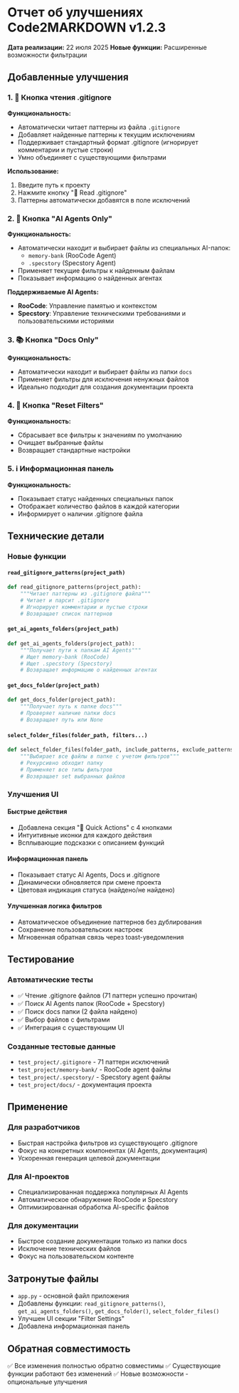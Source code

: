 # Отчет об улучшениях Code2MARKDOWN v1.2.3

**Дата реализации:** 22 июля 2025
**Новые функции:** Расширенные возможности фильтрации

## Добавленные улучшения

### 1. 📄 Кнопка чтения .gitignore
**Функциональность:**
- Автоматически читает паттерны из файла `.gitignore`
- Добавляет найденные паттерны к текущим исключениям
- Поддерживает стандартный формат .gitignore (игнорирует комментарии и пустые строки)
- Умно объединяет с существующими фильтрами

**Использование:**
1. Введите путь к проекту
2. Нажмите кнопку "📄 Read .gitignore"
3. Паттерны автоматически добавятся в поле исключений

### 2. 🤖 Кнопка "AI Agents Only"
**Функциональность:**
- Автоматически находит и выбирает файлы из специальных AI-папок:
  - `memory-bank` (RooCode Agent)
  - `.specstory` (Specstory Agent)
- Применяет текущие фильтры к найденным файлам
- Показывает информацию о найденных агентах

**Поддерживаемые AI Agents:**
- **RooCode**: Управление памятью и контекстом
- **Specstory**: Управление техническими требованиями и пользовательскими историями

### 3. 📚 Кнопка "Docs Only"
**Функциональность:**
- Автоматически находит и выбирает файлы из папки `docs`
- Применяет фильтры для исключения ненужных файлов
- Идеально подходит для создания документации проекта

### 4. 🔄 Кнопка "Reset Filters"
**Функциональность:**
- Сбрасывает все фильтры к значениям по умолчанию
- Очищает выбранные файлы
- Возвращает стандартные настройки

### 5. ℹ️ Информационная панель
**Функциональность:**
- Показывает статус найденных специальных папок
- Отображает количество файлов в каждой категории
- Информирует о наличии .gitignore файла

## Технические детали

### Новые функции

#### `read_gitignore_patterns(project_path)`
```python
def read_gitignore_patterns(project_path):
    """Читает паттерны из .gitignore файла"""
    # Читает и парсит .gitignore
    # Игнорирует комментарии и пустые строки
    # Возвращает список паттернов
```

#### `get_ai_agents_folders(project_path)`
```python
def get_ai_agents_folders(project_path):
    """Получает пути к папкам AI Agents"""
    # Ищет memory-bank (RooCode)
    # Ищет .specstory (Specstory)
    # Возвращает информацию о найденных агентах
```

#### `get_docs_folder(project_path)`
```python
def get_docs_folder(project_path):
    """Получает путь к папке docs"""
    # Проверяет наличие папки docs
    # Возвращает путь или None
```

#### `select_folder_files(folder_path, filters...)`
```python
def select_folder_files(folder_path, include_patterns, exclude_patterns, max_file_size):
    """Выбирает все файлы в папке с учетом фильтров"""
    # Рекурсивно обходит папку
    # Применяет все типы фильтров
    # Возвращает set выбранных файлов
```

### Улучшения UI

#### Быстрые действия
- Добавлена секция "🚀 Quick Actions" с 4 кнопками
- Интуитивные иконки для каждого действия
- Всплывающие подсказки с описанием функций

#### Информационная панель
- Показывает статус AI Agents, Docs и .gitignore
- Динамически обновляется при смене проекта
- Цветовая индикация статуса (найдено/не найдено)

#### Улучшенная логика фильтров
- Автоматическое объединение паттернов без дублирования
- Сохранение пользовательских настроек
- Мгновенная обратная связь через toast-уведомления

## Тестирование

### Автоматические тесты
- ✅ Чтение .gitignore файлов (71 паттерн успешно прочитан)
- ✅ Поиск AI Agents папок (RooCode + Specstory)
- ✅ Поиск docs папки (2 файла найдено)
- ✅ Выбор файлов с фильтрами
- ✅ Интеграция с существующим UI

### Созданные тестовые данные
- `test_project/.gitignore` - 71 паттерн исключений
- `test_project/memory-bank/` - RooCode agent файлы
- `test_project/.specstory/` - Specstory agent файлы  
- `test_project/docs/` - документация проекта

## Применение

### Для разработчиков
- Быстрая настройка фильтров из существующего .gitignore
- Фокус на конкретных компонентах (AI Agents, документация)
- Ускоренная генерация целевой документации

### Для AI-проектов
- Специализированная поддержка популярных AI Agents
- Автоматическое обнаружение RooCode и Specstory
- Оптимизированная обработка AI-specific файлов

### Для документации
- Быстрое создание документации только из папки docs
- Исключение технических файлов
- Фокус на пользовательском контенте

## Затронутые файлы
- `app.py` - основной файл приложения
- Добавлены функции: `read_gitignore_patterns()`, `get_ai_agents_folders()`, `get_docs_folder()`, `select_folder_files()`
- Улучшен UI секции "Filter Settings"
- Добавлена информационная панель

## Обратная совместимость
✅ Все изменения полностью обратно совместимы
✅ Существующие функции работают без изменений
✅ Новые возможности - опциональные улучшения
